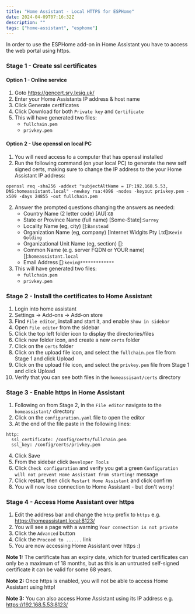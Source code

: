```yaml
---
title: "Home Assistant - Local HTTPS for ESPHome"
date: 2024-04-09T07:16:32Z
description: ""
tags: ["home-assistant", "esphome"]
---
```


In order to use the ESPHome add-on in Home Assistant you have to access the web portal using https.
<!--more-->

### Stage 1 - Create ssl certificates

#### Option 1 - Online service

1. Goto https://gencert.srv.lxsig.uk/
1. Enter your Home Assistants IP address & host name
1. Click Generate certificates
1. Click Download for both `Private key` and `Certificate`
1. This will have generated two files:
    * `fullchain.pem`
    * `privkey.pem`

#### Option 2 - Use openssl on local PC

1. You will need access to a computer that has openssl installed
1. Run the following command (on your local PC) to generate the new self signed certs, making sure to change the IP address to the your Home Assistant IP address:<br>
```
openssl req -sha256 -addext "subjectAltName = IP:192.168.5.53, DNS:homeassistant.local" -newkey rsa:4096 -nodes -keyout privkey.pem -x509 -days 24855 -out fullchain.pem
```
2. Answer the prompted questions changing the answers as needed:
    * Country Name (2 letter code) [AU]:`GB`
    * State or Province Name (full name) [Some-State]:`Surrey`
    * Locality Name (eg, city) []:`Banstead`
    * Organization Name (eg, company) [Internet Widgits Pty Ltd]:`Kevin Golding`
    * Organizational Unit Name (eg, section) []:
    * Common Name (e.g. server FQDN or YOUR name) []:`homeassistant.local`
    * Email Address []:`kevin@*************`
1. This will have generated two files:
    * `fullchain.pem`
    * `privkey.pem`


### Stage 2 - Install the certificates to Home Assistant

1. Login into home assistant
1. Settings -> Add-ons -> Add-on store
1. Find `File editor`, install and start it, and enable `Show in sidebar`
1. Open `File editor` from the sidebar
1. Click the top left folder icon to display the directories/files
1. Click new folder icon, and create a new `certs` folder
1. Click on the `certs` folder
1. Click on the upload file icon, and select the `fullchain.pem` file from Stage 1 and click Upload
1. Click on the upload file icon, and select the `privkey.pem` file from Stage 1 and click Upload
1. Verify that you can see both files in the `homeassisant/certs` directory


### Stage 3 - Enable https in Home Assistant

1. Following on from Stage 2, in the `File editor` navigate to the `homeassistant/` directory
1. Click on the `configuration.yaml` file to open the editor
1. At the end of the file paste in the following lines:<br>
```
http:
  ssl_certificate: /config/certs/fullchain.pem
  ssl_key: /config/certs/privkey.pem
```
4. Click Save
1. From the sidebar click `Developer Tools`
1. Click `Check configuration` and verify you get a green `Configuration will not prevent Home Assistant from starting!` message
1. Click restart, then click `Restart Home Assistant` and click confirm
1. You will now lose connection to Home Assistant - but don't worry!

### Stage 4 - Access Home Assistant over https

1. Edit the address bar and change the `http` prefix to `https` e.g. https://homeassistant.local:8123/
1. You will see a page with a warning `Your connection is not private`
1. Click the `Advanced` button
1. Click the `Proceed to ......` link 
1. You are now accessing Home Assistant over https :)

**Note 1:** The certificate has an expiry date, which for trusted certificates can only be a maximum of 18 months, but as this is an untrusted self-signed certificate it can be valid for some 68 years.

**Note 2:** Once https is enabled, you will not be able to access Home Assistant using http!

**Note 3:** You can also access Home Assistant using its IP address e.g. https://192.168.5.53:8123/